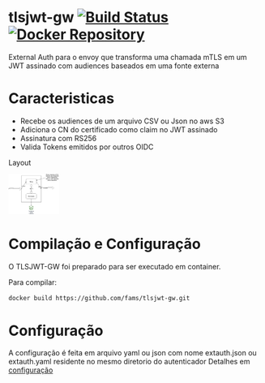 tlsjwt-gw [![Build Status](https://travis-ci.org/fams/tlsjwt-gw.svg?branch=master)](https://travis-ci.org/fams/tlsjwt-gw) [![Docker Repository](https://img.shields.io/docker/build/fams/tlsjwt-gw "Docker Repository")](https://hub.docker.com/r/fams/tlsjwt-gw) 
==========


External Auth para o envoy que transforma uma chamada mTLS em um JWT assinado com audiences baseados em uma fonte externa

# Caracteristicas

- Recebe os audiences de um arquivo CSV ou Json no aws S3
- Adiciona o CN do certificado como claim no JWT assinado
- Assinatura com RS256
- Valida Tokens emitidos por outros OIDC

Layout

<img alt="layout do extauth" src="https://github.com/fams/tlsjwt-gw/raw/master/docs/tlsgw.png" width="100">

# Compilação e Configuração

O TLSJWT-GW foi preparado para ser executado em container.

Para compilar:
```bash
docker build https://github.com/fams/tlsjwt-gw.git
```

# Configuração
A configuração é feita em arquivo yaml ou json com nome extauth.json ou extauth.yaml residente no mesmo diretorio do autenticador
Detalhes em [configuração](https://github.com/fams/tlsjwt-gw/blob/master/docs/config.md)



